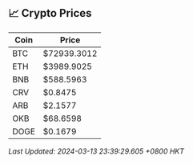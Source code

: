 ## 📈 Crypto Prices

| Coin | Price |
| ---- | ----- |
| BTC | $72939.3012 |
| ETH | $3989.9025 |
| BNB | $588.5963 |
| CRV | $0.8475 |
| ARB | $2.1577 |
| OKB | $68.6598 |
| DOGE | $0.1679 |

_Last Updated: 2024-03-13 23:39:29.605 +0800 HKT_